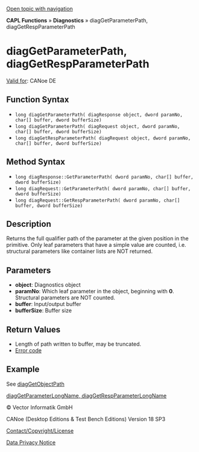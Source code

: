[Open topic with navigation](../../../../../CANoeDEFamily.htm#Topics/CAPLFunctions/Diagnostics/Functions/CAPLfunctionDiagGetParameterPath.md)

**CAPL Functions** » **Diagnostics** » diagGetParameterPath, diagGetRespParameterPath

# diagGetParameterPath, diagGetRespParameterPath

[Valid for](../../../Shared/FeatureAvailability.md): CANoe DE

## Function Syntax

- `long diagGetParameterPath( diagResponse object, dword paramNo, char[] buffer, dword bufferSize)`
- `long diagGetParameterPath( diagRequest object, dword paramNo, char[] buffer, dword bufferSize)`
- `long diagGetRespParameterPath( diagRequest object, dword paramNo, char[] buffer, dword bufferSize)`

## Method Syntax

- `long diagResponse::GetParameterPath( dword paramNo, char[] buffer, dword bufferSize)`
- `long diagRequest::GetParameterPath( dword paramNo, char[] buffer, dword bufferSize)`
- `long diagRequest::GetRespParameterPath( dword paramNo, char[] buffer, dword bufferSize)`

## Description

Returns the full qualifier path of the parameter at the given position in the primitive. Only leaf parameters that have a simple value are counted, i.e. structural parameters like container lists are NOT returned.

## Parameters

- **object**: Diagnostics object
- **paramNo**: Which leaf parameter in the object, beginning with **0**. Structural parameters are NOT counted.
- **buffer**: Input/output buffer
- **bufferSize**: Buffer size

## Return Values

- Length of path written to buffer, may be truncated.
- [Error code](../CAPLfunctionsDiagnosticsErrorCode.md)

## Example

See [diagGetObjectPath](CAPLfunctionDiagGetObjectPath.md)

[diagGetParameterLongName, diagGetRespParameterLongName](CAPLfunctiondiagGetParameterLongName.md)

© Vector Informatik GmbH

CANoe (Desktop Editions & Test Bench Editions) Version 18 SP3

[Contact/Copyright/License](../../../Shared/ContactCopyrightLicense.md)

[Data Privacy Notice](https://www.vector.com/int/en/company/get-info/privacy-policy/)